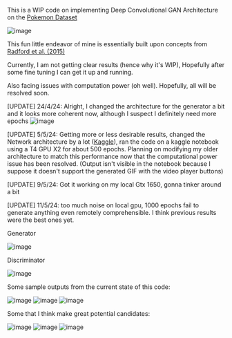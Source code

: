 This is a WIP code on implementing Deep Convolutional GAN Architecture on the [Pokemon Dataset]((https://www.kaggle.com/datasets/kvpratama/pokemon-images-dataset/data)) 

![image](https://github.com/One-eyed-warrior/PokeGAN/assets/75874625/ae839647-1472-48ab-9f1b-422027aff6e0)

This fun little endeavor of mine is essentially built upon concepts from [Radford et al. (2015)](https://arxiv.org/abs/1511.06434) 

Currently, I am not getting clear results (hence why it's WIP), Hopefully after some fine tuning I can get it up and running. 

Also facing issues with computation power (oh well). Hopefully, all will be resolved soon.

[UPDATE] 24/4/24: Alright, I changed the architecture for the generator a bit and it looks more coherent now, although I suspect I definitely need more epochs 
![image](https://github.com/One-eyed-warrior/PokeGAN/assets/75874625/db7508b2-1643-4f9f-92eb-5595bb00b795)


[UPDATE] 5/5/24: Getting more or less desirable results, changed the Network architecture by a lot ([Kaggle](https://www.kaggle.com/code/algord/pokemon-dcgan)), ran the code on a kaggle notebook using a T4 GPU X2 for about 500 epochs. Planning on modifying my older architecture to match this performance now that the computational power issue has been resolved. (Output isn't visible in the notebook because I suppose it doesn't support the generated GIF with the video player buttons)


[UPDATE] 9/5/24: Got it working on my local Gtx 1650, gonna tinker around a bit 


[UPDATE] 11/5/24: too much noise on local gpu, 1000 epochs fail to generate anything even remotely comprehensible. I think previous results were the best ones yet. 


Generator


![image](https://github.com/One-eyed-warrior/PokeGAN/assets/75874625/31fc1052-d9c3-4d2a-b619-1e665b7fcc1d)


Discriminator


![image](https://github.com/One-eyed-warrior/PokeGAN/assets/75874625/276868b7-34aa-48d6-b08c-3c2d441581df)





Some sample outputs from the current state of this code: 


![image](https://github.com/One-eyed-warrior/PokeGAN/assets/75874625/f3569968-8369-4a86-89a8-df292e75e44c)
![image](https://github.com/One-eyed-warrior/PokeGAN/assets/75874625/886b72f3-d1fb-4ba5-a294-52a6eda93834)
![image](https://github.com/One-eyed-warrior/PokeGAN/assets/75874625/9709654a-a02d-4ecd-b1cc-59eaf7fca08c)

Some that I think make great potential candidates:


![image](https://github.com/One-eyed-warrior/PokeGAN/assets/75874625/f089daed-a347-49bd-9a3c-637d3f0f175d)
![image](https://github.com/One-eyed-warrior/PokeGAN/assets/75874625/1ea33835-5fbe-4526-af62-8e74eff597ef)
![image](https://github.com/One-eyed-warrior/PokeGAN/assets/75874625/63acf207-675f-4768-a71f-c9008d530c42)









